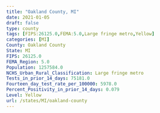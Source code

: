 ```yaml
---
title: "Oakland County, MI"
date: 2021-01-05
draft: false
type: county
tags: [FIPS:26125.0,FEMA:5.0,Large fringe metro,Yellow]
categories: [MI]
County: Oakland County
State: MI
FIPS: 26125.0
FEMA_Region: 5.0
Population: 1257584.0
NCHS_Urban_Rural_Classification: Large fringe metro
Tests_in_prior_14_days: 75181.0
Fourteen_day_test_rate_per_100000: 5978.0
Percent_Positivity_in_prior_14_days: 0.079
Level: Yellow
url: /states/MI/oakland-county
---
```



